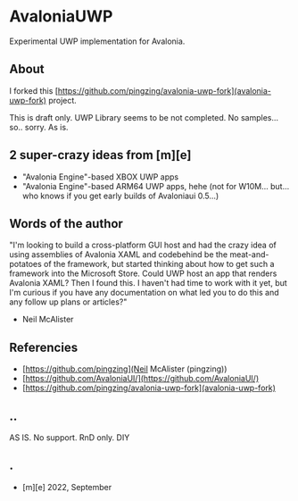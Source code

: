 # AvaloniaUWP

Experimental UWP implementation for Avalonia. 


## About

I forked this [https://github.com/pingzing/avalonia-uwp-fork](avalonia-uwp-fork) project.

This is draft only. UWP Library seems to be not completed. No samples... so.. sorry. As is.

## 2 super-crazy ideas from [m][e] 

- "Avalonia Engine"-based XBOX UWP apps
- "Avalonia Engine"-based ARM64 UWP apps, hehe (not for W10M... but... who knows if you get early builds of Avaloniaui 0.5...)

## Words of the author

"I'm looking to build a cross-platform GUI host and had the crazy idea of using assemblies of Avalonia XAML and codebehind be the meat-and-potatoes of the framework, but started thinking about how to get such a framework into the Microsoft Store. Could UWP host an app that renders Avalonia XAML? Then I found this. I haven't had time to work with it yet, but I'm curious if you have any documentation on what led you to do this and any follow up plans or articles?"
- Neil McAlister


## Referencies

- [https://github.com/pingzing](Neil McAlister (pingzing))
- [https://github.com/AvaloniaUI/](https://github.com/AvaloniaUI/)
- [https://github.com/pingzing/avalonia-uwp-fork](avalonia-uwp-fork) 

## ..


AS IS. No support. RnD only. DIY


## .

- [m][e] 2022, September